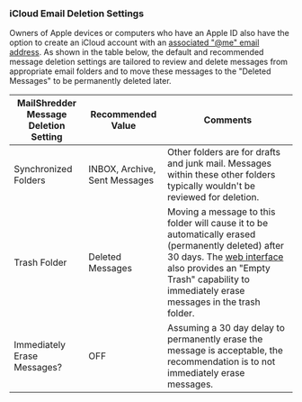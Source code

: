 ### iCloud Email Deletion Settings

Owners of Apple devices or computers who have an Apple ID also have the 
option to create an iCloud account with an [associated "@me" email address][AppleAtMe]. 
As shown in the table below, the default and recommended message deletion 
settings are tailored to review and delete messages from appropriate 
email folders and to move these messages to the "Deleted Messages" 
to be permanently deleted later.

MailShredder Message Deletion Setting  | Recommended Value | Comments
------------- | ------------- | ----------
Synchronized Folders    | INBOX, Archive, Sent Messages    | Other folders are for drafts and junk mail. Messages within these other folders typically wouldn't be reviewed for deletion.
Trash Folder    | Deleted Messages    | Moving a message to this folder will cause it to be automatically erased (permanently deleted) after 30 days. The [web interface][iCloudWeb] also provides an "Empty Trash" capability to immediately erase messages in the trash folder.
Immediately Erase Messages?    | OFF    | Assuming a 30 day delay to permanently erase the message is acceptable, the recommendation is to not immediately erase messages.

[AppleAtMe]:http://support.apple.com/kb/PH2621
[iCloudWeb]:https://www.icloud.com/
